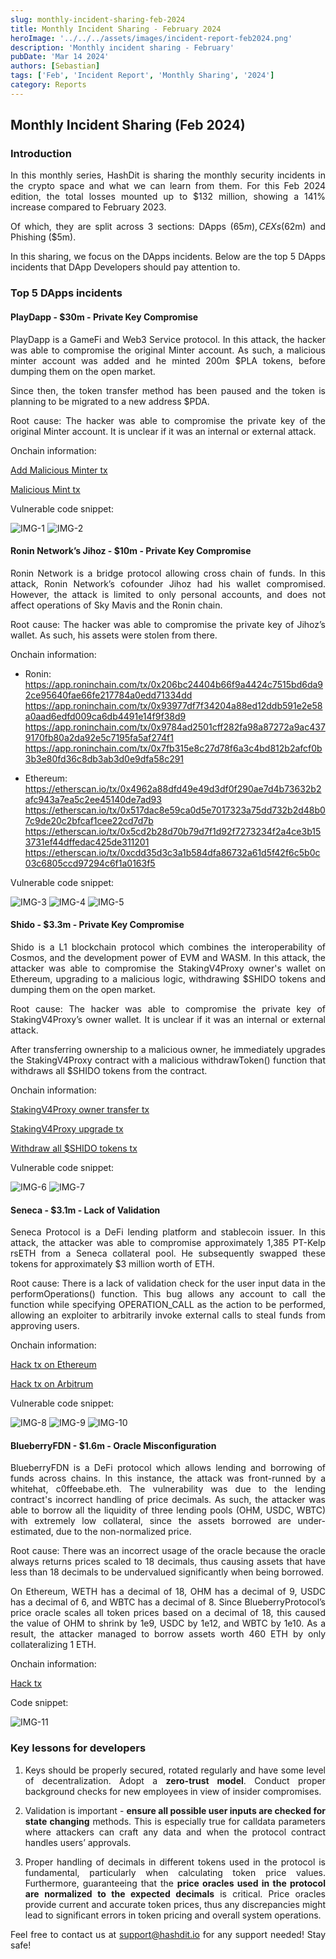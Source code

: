 ```yaml
---
slug: monthly-incident-sharing-feb-2024
title: Monthly Incident Sharing - February 2024
heroImage: '../../../assets/images/incident-report-feb2024.png'
description: 'Monthly incident sharing - February'
pubDate: 'Mar 14 2024'
authors: [Sebastian]
tags: ['Feb', 'Incident Report', 'Monthly Sharing', '2024']
category: Reports
---
```

<div align="justify">

## Monthly Incident Sharing (Feb 2024)

### Introduction

In this monthly series, HashDit is sharing the monthly security incidents in the crypto space and what we can learn from them. For this Feb 2024 edition, the total losses mounted up to $132 million, showing a 141% increase compared to February 2023. 

Of which, they are split across 3 sections: DApps ($65m), CEXs ($62m) and Phishing ($5m).

In this sharing, we focus on the DApps incidents. Below are the top 5 DApps incidents that DApp Developers should pay attention to.

### Top 5 DApps incidents

#### PlayDapp - $30m - Private Key Compromise
PlayDapp is a GameFi and Web3 Service protocol. In this attack, the hacker was able to compromise the original Minter account. As such, a malicious minter account was added and he minted 200m $PLA tokens, before dumping them on the open market.

Since then, the token transfer method has been paused and the token is planning to be migrated to a new address $PDA.

Root cause: The hacker was able to compromise the private key of the original Minter account. It is unclear if it was an internal or external attack.

Onchain information:

[Add Malicious Minter tx](https://etherscan.io/tx/0xe834f28377b79759ac5495a91975a01e0876af9aae312228c1ac525846406170)

[Malicious Mint tx](https://etherscan.io/tx/0xe8be05f6a3360f63b9e78a30b4ba16ea4c7d0b530a8abf99390f1c831851fb7e)

Vulnerable code snippet:

![IMG-1](./2024-03-14-images/1.png)
![IMG-2](./2024-03-14-images/2.png)

#### Ronin Network’s Jihoz - $10m - Private Key Compromise
Ronin Network is a bridge protocol allowing cross chain of funds. In this attack, Ronin Network’s cofounder Jihoz had his wallet compromised. However, the attack is limited to only personal accounts, and does not affect operations of Sky Mavis and the Ronin chain.

Root cause: The hacker was able to compromise the private key of Jihoz’s wallet. As such, his assets were stolen from there.

Onchain information:

- Ronin:
    https://app.roninchain.com/tx/0x206bc24404b66f9a4424c7515bd6da92ce95640fae66fe217784a0edd71334dd 
    https://app.roninchain.com/tx/0x93977df7f34204a88ed12ddb591e2e58a0aad6edfd009ca6db4491e14f9f38d9 
    https://app.roninchain.com/tx/0x9784ad2501cff282fa98a87272a9ac4379170fb80a2da92e5c7195fa5af274f1 
    https://app.roninchain.com/tx/0x7fb315e8c27d78f6a3c4bd812b2afcf0b3b3e80fd36c8db3ab3d0e9dfa58c291 

- Ethereum:
    https://etherscan.io/tx/0x4962a88dfd49e49d3df0f290ae7d4b73632b2afc943a7ea5c2ee45140de7ad93 
    https://etherscan.io/tx/0x517dac8e59ca0d5e7017323a75dd732b2d48b07c9de20c2bfcaf1cee22cd7d7b 
    https://etherscan.io/tx/0x5cd2b28d70b79d7f1d92f7273234f2a4ce3b153731ef44dffedac425de311201 
    https://etherscan.io/tx/0xcdd35d3c3a1b584dfa86732a61d5f42f6c5b0c03c6805ccd97294c6f1a0163f5 

Vulnerable code snippet:

![IMG-3](./2024-03-14-images/3.png)
![IMG-4](./2024-03-14-images/4.png)
![IMG-5](./2024-03-14-images/5.png)

#### Shido - $3.3m - Private Key Compromise
Shido is a L1 blockchain protocol which combines the interoperability of Cosmos, and the development power of EVM and WASM. In this attack, the attacker was able to compromise the StakingV4Proxy owner's wallet on Ethereum, upgrading to a malicious logic, withdrawing $SHIDO tokens and dumping them on the open market. 

Root cause: The hacker was able to compromise the private key of StakingV4Proxy’s owner wallet. It is unclear if it was an internal or external attack.

After transferring ownership to a malicious owner, he immediately upgrades the StakingV4Proxy contract with a malicious withdrawToken() function that withdraws all $SHIDO tokens from the contract.

Onchain information:

[StakingV4Proxy owner transfer tx](https://etherscan.io/tx/0xaa76ea503fadddf775b1ef7f195676440fdc3ac46ab642798ab6fa7ae3aafcbe)

[StakingV4Proxy upgrade tx](https://etherscan.io/tx/0x5d4056cdf40d09a6715fd0f26895d0c60038899b45620f0a6a402c4cd425b672)

[Withdraw all $SHIDO tokens tx](https://etherscan.io/tx/0xed3000ddd8b4feb0902107f97a91815ecee8d7ccb57de9a9dbc50a4c07593cb3)

Vulnerable code snippet:

![IMG-6](./2024-03-14-images/6.png)
![IMG-7](./2024-03-14-images/7.png)


#### Seneca - $3.1m - Lack of Validation 
Seneca Protocol is a DeFi lending platform and stablecoin issuer. In this attack, the attacker was able to compromise approximately 1,385 PT-Kelp rsETH from a Seneca collateral pool. He subsequently swapped these tokens for approximately $3 million worth of ETH.

Root cause: There is a lack of validation check for the user input data in the performOperations() function. This bug allows any account to call the function while specifying OPERATION_CALL as the action to be performed, allowing an exploiter to arbitrarily invoke external calls to steal funds from approving users.

Onchain information:

[Hack tx on Ethereum](https://etherscan.io/tx/0x6da8f7cb19d6e56cd9b74298677986b3b55cb9db902175c2627b7d57a85e820d) 

[Hack tx on Arbitrum](https://arbiscan.io/tx/0x5e9c14e30ff1d56da37c17d84378650881095bda2802f0a0bff90fd3a8b11e31)


Vulnerable code snippet:

![IMG-8](./2024-03-14-images/8.png)
![IMG-9](./2024-03-14-images/9.png)
![IMG-10](./2024-03-14-images/10.png)


#### BlueberryFDN - $1.6m - Oracle Misconfiguration 
BlueberryFDN is a DeFi protocol which allows lending and borrowing of funds across chains. In this instance, the attack was front-runned by a whitehat, c0ffeebabe.eth. The vulnerability was due to the lending contract's incorrect handling of price decimals. As such, the attacker was able to borrow all the liquidity of three lending pools (OHM, USDC, WBTC) with extremely low collateral, since the assets borrowed are under-estimated, due to the non-normalized price.

Root cause: There was an incorrect usage of the oracle because the oracle always returns prices scaled to 18 decimals, thus causing assets that have less than 18 decimals to be undervalued significantly when being borrowed. 

On Ethereum, WETH has a decimal of 18, OHM has a decimal of 9, USDC has a decimal of 6, and WBTC has a decimal of 8. Since BlueberryProtocol’s price oracle scales all token prices based on a decimal of 18, this caused the value of OHM to shrink by 1e9, USDC by 1e12, and WBTC by 1e10. As a result, the attacker managed to borrow assets worth 460 ETH by only collateralizing 1 ETH.

Onchain information: 

[Hack tx](https://etherscan.io/tx/0xf0464b01d962f714eee9d4392b2494524d0e10ce3eb3723873afd1346b8b06e4 ) 

Code snippet:

![IMG-11](./2024-03-14-images/11.png)

### Key lessons for developers

1. Keys should be properly secured, rotated regularly and have some level of decentralization. Adopt a **zero-trust model**. 
Conduct proper background checks for new employees in view of insider compromises.


2. Validation is important - **ensure all possible user inputs are checked for state changing** methods. This is especially true for calldata parameters where attackers can craft any data and when the protocol contract handles users’ approvals.


3. Proper handling of decimals in different tokens used in the protocol is fundamental, particularly when calculating token price values. Furthermore, guaranteeing that the **price oracles used in the protocol are normalized to the expected decimals** is critical. Price oracles provide current and accurate token prices, thus any discrepancies might lead to significant errors in token pricing and overall system operations.

Feel free to contact us at support@hashdit.io for any support needed! Stay safe!

</div>